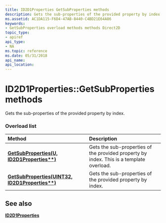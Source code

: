 ```yaml
---
title: ID2D1Properties GetSubProperties methods
description: Gets the sub-properties of the provided property by index.
ms.assetid: AC1DA115-F6D4-47AB-8440-C4BD21E64A86
keywords:
- GetSubProperties overload methods methods Direct2D
topic_type:
- apiref
api_type:
- NA
ms.topic: reference
ms.date: 05/31/2018
api_name: 
api_location: 
---
```


# ID2D1Properties::GetSubProperties methods

Gets the sub-properties of the provided property by index.

### Overload list



| Method                                                                                    | Description                                                                                        |
|:------------------------------------------------------------------------------------------|:---------------------------------------------------------------------------------------------------|
| [**GetSubProperties(U, ID2D1Properties\*\*)**](https://msdn.microsoft.com/en-us/library/JJ151736(v=VS.85).aspx)     | Gets the sub-properties of the provided property by index. This is a template overload.<br/> |
| [**GetSubProperties(UINT32, ID2D1Properties\*\*)**](https://msdn.microsoft.com/en-us/library/Hh446870(v=VS.85).aspx) | Gets the sub-properties of the provided property by index.<br/>                              |



## See also

<dl> <dt>

[**ID2D1Properties**](https://msdn.microsoft.com/en-us/library/Hh446854(v=VS.85).aspx)
</dt> </dl>

 

 





